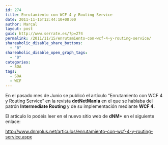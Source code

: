 ```yaml
---
id: 274
title: Enrutamiento con WCF 4 y Routing Service
date: 2011-11-15T12:44:10+00:00
author: Marçal
layout: post
guid: http://www.serrate.es/?p=274
permalink: /2011/11/15/enrutamiento-con-wcf-4-y-routing-service/
shareaholic_disable_share_buttons:
  - "0"
shareaholic_disable_open_graph_tags:
  - "0"
categories:
  - SOA
tags:
  - SOA
  - WCF
---
```

En el pasado mes de Junio se publicó el artículo &#8220;Enrutamiento con WCF 4 y Routing Service&#8221; en la revista **dotNetMania** en el que se hablaba del patrón **Intermediate Routing** y de su implementación mediante **WCF 4**.

El artículo lo podéis leer en el nuevo sitio web de **dNM+** en el siguiente enlace:
  
<a href="http://www.dnmplus.net/articulos/enrutamiento-con-wcf-4-y-routing-service.aspx" target="_blank">http://www.dnmplus.net/articulos/enrutamiento-con-wcf-4-y-routing-service.aspx</a>
